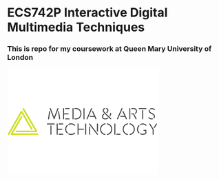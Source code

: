 # ECS742P Interactive Digital Multimedia Techniques 


### This is repo for my coursework at Queen Mary University of London 

<p align="left">
  <img src="https://github.com/Yifan-FENG/interactivedmt-qmul/blob/main/MAT%20Logos/MATlogo-white.png" width="350">
</p>
